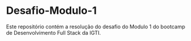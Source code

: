 # Desafio-Modulo-1
Este repositório contém a resolução do desafio do Modulo 1 do bootcamp de Desenvolvimento Full Stack da IGTI.
